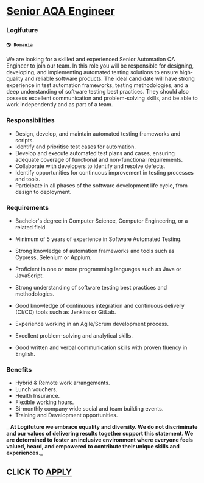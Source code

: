 # [Senior AQA Engineer](https://www.remotewlb.com/apply/senior-aqa-engineer-77269)  
### Logifuture  
#### `🌎 Romania`  

We are looking for a skilled and experienced Senior Automation QA Engineer to join our team. In this role you will be responsible for designing, developing, and implementing automated testing solutions to ensure high-quality and reliable software products. The ideal candidate will have strong experience in test automation frameworks, testing methodologies, and a deep understanding of software testing best practices. They should also possess excellent communication and problem-solving skills, and be able to work independently and as part of a team.

### Responsibilities

  * Design, develop, and maintain automated testing frameworks and scripts.
  * Identify and prioritise test cases for automation.
  * Develop and execute automated test plans and cases, ensuring adequate coverage of functional and non-functional requirements.
  * Collaborate with developers to identify and resolve defects.
  * Identify opportunities for continuous improvement in testing processes and tools.
  * Participate in all phases of the software development life cycle, from design to deployment.

### Requirements

  * Bachelor's degree in Computer Science, Computer Engineering, or a related field.
  * Minimum of 5 years of experience in Software Automated Testing.
  * Strong knowledge of automation frameworks and tools such as Cypress, Selenium or Appium.

  * Proficient in one or more programming languages such as Java or JavaScript.
  * Strong understanding of software testing best practices and methodologies.
  * Good knowledge of continuous integration and continuous delivery (CI/CD) tools such as Jenkins or GitLab.
  * Experience working in an Agile/Scrum development process.
  * Excellent problem-solving and analytical skills.
  * Good written and verbal communication skills with proven fluency in English.

### Benefits

  * Hybrid & Remote work arrangements.
  * Lunch vouchers.
  * Health Insurance.
  * Flexible working hours.
  * Bi-monthly company wide social and team building events.
  * Training and Development opportunities.

 _ **At Logifuture we embrace equality and diversity. We do not discriminate and our values of delivering results together support this statement. We are determined to foster an inclusive environment where everyone feels valued, heard, and empowered to contribute their unique skills and experiences.**_

  
## CLICK TO [APPLY](https://www.remotewlb.com/apply/senior-aqa-engineer-77269)

